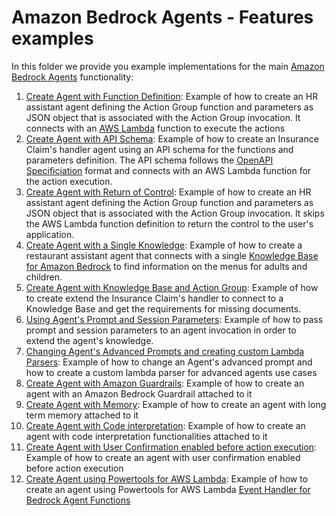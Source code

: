 # Amazon Bedrock Agents - Features examples

In this folder we provide you example implementations for the main [Amazon Bedrock Agents](https://aws.amazon.com/bedrock/agents/) functionality:

1. [Create Agent with Function Definition](01-create-agent-with-function-definition): Example of how to create an HR assistant agent defining the Action Group function and parameters as JSON object that is associated with the Action Group invocation. It connects with an [AWS Lambda](https://aws.amazon.com/lambda/) function to execute the actions
1. [Create Agent with API Schema](02-create-agent-with-api-schema): Example of how to create an Insurance Claim's handler agent using an API schema for the functions and parameters definition. The API schema follows the [OpenAPI Specificiation](https://swagger.io/specification/) format and connects with an AWS Lambda function for the action execution.
1. [Create Agent with Return of Control](03-create-agent-with-return-of-control): Example of how to create an HR assistant agent defining the Action Group function and parameters as JSON object that is associated with the Action Group invocation. It skips the AWS Lambda function definition to return the control to the user's application.
1. [Create Agent with a Single Knowledge](04-create-agent-with-single-knowledge-base): Example of how to create a restaurant assistant agent that connects with a single [Knowledge Base for Amazon Bedrock](https://aws.amazon.com/bedrock/knowledge-bases/) to find information on the menus for adults and children.
1. [Create Agent with Knowledge Base and Action Group](05-create-agent-with-knowledge-base-and-action-group): Example of how to create extend the Insurance Claim's handler to connect to a Knowledge Base and get the requirements for missing documents. 
1. [Using Agent's Prompt and Session Parameters](06-prompt-and-session-parameters): Example of how to pass prompt and session parameters to an agent invocation in order to extend the agent's knowledge.
1. [Changing Agent's Advanced Prompts and creating custom Lambda Parsers](07-advanced-prompts-and-custom-parsers): Example of how to change an Agent's advanced prompt and how to create a custom lambda parser for advanced agents use cases
1. [Create Agent with Amazon Guardrails](08-create-agent-with-guardrails): Example of how to create an agent with an Amazon Bedrock Guardrail attached to it
1. [Create Agent with Memory](09-create-agent-with-memory): Example of how to create an agent with long term memory attached to it
2. [Create Agent with Code interpretation](10-create-agent-with-code-interpreter): Example of how to create an agent with code interpretation functionalities attached to it
1. [Create Agent with User Confirmation enabled before action execution](11-create-agents-with-action-user-confirmation): Example of how to create an agent with user confirmation enabled before action execution
2. [Create Agent using Powertools for AWS Lambda](16-create-agent-using-powertools-for-aws-lambda): Example of how to create an agent using Powertools for AWS Lambda [Event Handler for Bedrock Agent Functions](https://s12d.com/bedrock-agents-sample-github-link)